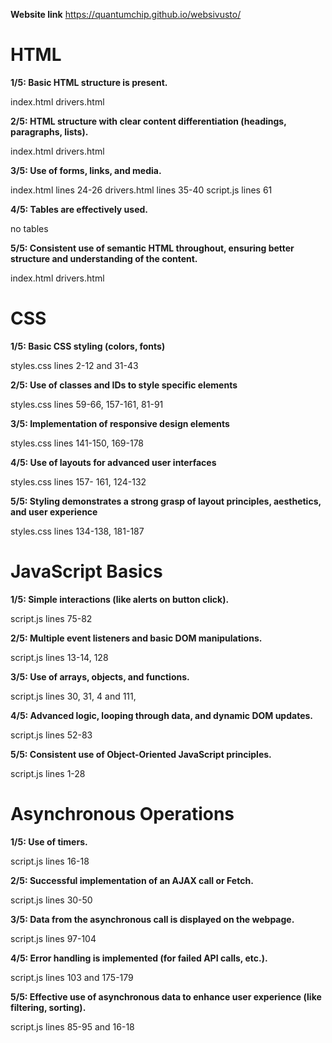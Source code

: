 **Website link**
https://quantumchip.github.io/websivusto/

# HTML

**1/5: Basic HTML structure is present.**

index.html
drivers.html

**2/5: HTML structure with clear content differentiation (headings, paragraphs, lists).**

index.html
drivers.html

**3/5: Use of forms, links, and media.**

index.html lines 24-26
drivers.html lines 35-40
script.js lines 61

**4/5: Tables are effectively used.**

no tables

**5/5: Consistent use of semantic HTML throughout, ensuring better structure and understanding of the content.**

index.html
drivers.html

# CSS

**1/5: Basic CSS styling (colors, fonts)**

styles.css lines 2-12 and 31-43

**2/5: Use of classes and IDs to style specific elements**

styles.css lines 59-66, 157-161, 81-91

**3/5: Implementation of responsive design elements**

styles.css lines 141-150, 169-178

**4/5: Use of layouts for advanced user interfaces**

styles.css lines 157- 161, 124-132

**5/5: Styling demonstrates a strong grasp of layout principles, aesthetics, and user experience**

styles.css lines 134-138, 181-187


# JavaScript Basics

**1/5: Simple interactions (like alerts on button click).**
 
script.js lines 75-82

**2/5: Multiple event listeners and basic DOM manipulations.**

script.js lines 13-14, 128
  
**3/5:  Use of arrays, objects, and functions.**

script.js lines 30, 31, 4 and 111,

**4/5: Advanced logic, looping through data, and dynamic DOM updates.**

script.js lines 52-83

**5/5: Consistent use of Object-Oriented JavaScript principles.**

script.js lines 1-28


# Asynchronous Operations

**1/5: Use of timers.**

script.js lines 16-18
 
**2/5: Successful implementation of an AJAX call or Fetch.**

script.js lines 30-50
  
**3/5: Data from the asynchronous call is displayed on the webpage.**

script.js lines 97-104

**4/5: Error handling is implemented (for failed API calls, etc.).**

script.js lines 103 and 175-179

**5/5: Effective use of asynchronous data to enhance user experience (like filtering, sorting).**

script.js lines 85-95 and 16-18
